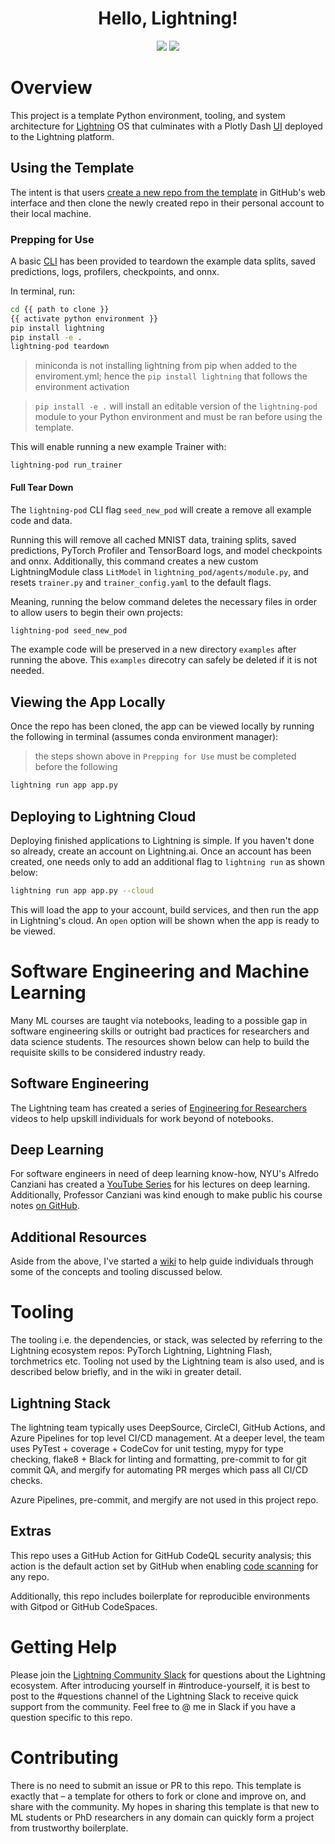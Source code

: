 <div align="center">

# Hello, Lightning!


![](https://img.shields.io/badge/PyTorch_Lightning-Ecosystem-informational?style=flat&logo=pytorchlightning&logoColor=white&color=2bbc8a)
![](https://img.shields.io/badge/Grid.ai-Cloud_Compute-informational?style=flat&logo=grid.ai&logoColor=white&color=2bbc8a)


</div>

# Overview

This project is a template Python environment, tooling, and system architecture for [Lightning](https://www.pytorchlightning.ai/) OS that culminates with a Plotly Dash [UI](https://01g616ckjfxjv7me6hp48symat.litng-ai-03.litng.ai/view/home) deployed to the Lightning platform.

## Using the Template

The intent is that users [create a new repo from the template](https://docs.github.com/en/repositories/creating-and-managing-repositories/creating-a-repository-from-a-template) in GitHub's web interface and then clone the newly created repo in their personal account to their local machine.

### Prepping for Use
A basic [CLI](https://github.com/JustinGoheen/hello-lightning/blob/main/lightning_pod/cli/lightningpod_cli.py) has been provided to teardown the example data splits, saved predictions, logs, profilers, checkpoints, and onnx.

In terminal, run:

```sh
cd {{ path to clone }}
{{ activate python environment }}
pip install lightning
pip install -e .
lightning-pod teardown
```
> miniconda is not installing lightning from pip when added to the enviroment.yml; hence the `pip install lightning` that follows the environment activation 

> `pip install -e .` will install an editable version of the `lightning-pod` module to your Python environment and must be ran before using the template. 

This will enable running a new example Trainer with:

```
lightning-pod run_trainer
```

#### Full Tear Down
The `lightning-pod` CLI flag `seed_new_pod` will create a remove all example code and data.

Running this will remove all cached MNIST data, training splits, saved predictions, PyTorch Profiler and TensorBoard logs, and model checkpoints and onnx. Additionally, this command creates a new custom LightningModule class `LitModel` in `lightning_pod/agents/module.py`, and resets `trainer.py` and `trainer_config.yaml` to the default flags.

Meaning, running the below command deletes the necessary files in order to allow users to begin their own projects:

```sh
lightning-pod seed_new_pod
```

The example code will be preserved in a new directory `examples` after running the above. This `examples` direcotry can safely be deleted if it is not needed.

## Viewing the App Locally

Once the repo has been cloned, the app can be viewed locally by running the following in terminal (assumes conda environment manager):

> the steps shown above in `Prepping for Use` must be completed before the following

```sh
lightning run app app.py
```

## Deploying to Lightning Cloud

Deploying finished applications to Lightning is simple. If you haven't done so already, create an account on Lightning.ai. Once an account has been created, one needs only to add an additional flag to `lightning run` as shown below:

```sh
lightning run app app.py --cloud
```

This will load the app to your account, build services, and then run the app in Lightning's cloud. An `open` option will be shown when the app is ready to be viewed.

# Software Engineering and Machine Learning

Many ML courses are taught via notebooks, leading to a possible gap in software engineering skills or outright bad practices for researchers and data science students. The resources shown below can help to build the requisite skills to be considered industry ready.

## Software Engineering

The Lightning team has created a series of [Engineering for Researchers](https://www.pytorchlightning.ai/edu/engineering-class) videos to help upskill individuals for work beyond of notebooks.

## Deep Learning

For software engineers in need of deep learning know-how, NYU's Alfredo Canziani has created a [YouTube Series](https://www.youtube.com/playlist?list=PLLHTzKZzVU9e6xUfG10TkTWApKSZCzuBI) for his lectures on deep learning. Additionally, Professor Canziani was kind enough to make public his course notes [on GitHub](https://github.com/Atcold/NYU-DLSP21).

## Additional Resources

Aside from the above, I've started a [wiki](https://justingoheen.github.io/lightning-engineer/) to help guide individuals through some of the concepts and tooling discussed below.

# Tooling

The tooling i.e. the dependencies, or stack, was selected by referring to the Lightning ecosystem repos: PyTorch Lightning, Lightning Flash, torchmetrics etc. Tooling not used by the Lightning team is also used, and is described below briefly, and in the wiki in greater detail.

## Lightning Stack

The lightning team typically uses DeepSource, CircleCI, GitHub Actions, and Azure Pipelines for top level CI/CD management. At a deeper level, the team uses PyTest + coverage + CodeCov for unit testing, mypy for type checking, flake8 + Black for linting and formatting, pre-commit to for git commit QA, and mergify for automating PR merges which pass all CI/CD checks.

Azure Pipelines, pre-commit, and mergify are not used in this project repo.

## Extras

This repo uses a GitHub Action for GitHub CodeQL security analysis; this action is the default action set by GitHub when enabling [code scanning](https://docs.github.com/en/code-security/code-scanning/automatically-scanning-your-code-for-vulnerabilities-and-errors/about-code-scanning) for any repo.

Additionally, this repo includes boilerplate for reproducible environments with Gitpod or GitHub CodeSpaces.

# Getting Help

Please join the [Lightning Community Slack](https://join.slack.com/t/pytorch-lightning/shared_invite/zt-19m2xnz2o-hC80K2vGCoGCpP4vTh6T1g) for questions about the Lightning ecosystem. After introducing yourself in #introduce-yourself, it is best to post to the #questions channel of the Lightning Slack to receive quick support from the community. Feel free to @ me in Slack if you have a question specific to this repo.

# Contributing

There is no need to submit an issue or PR to this repo. This template is exactly that – a template for others to fork or clone and improve on, and share with the community. My hopes in sharing this template is that new to ML students or PhD researchers in any domain can quickly form a project from trustworthy boilerplate.